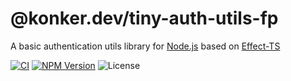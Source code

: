 # @konker.dev/tiny-auth-utils-fp

A basic authentication utils library for [Node.js](https://nodejs.org/) based on [Effect-TS](https://www.effect.website/)

[![CI](https://github.com/konkerdotdev/tiny-auth-utils-fp/actions/workflows/ci.yml/badge.svg)](https://github.com/konkerdotdev/tiny-auth-utils-fp/actions/workflows/ci.yml)
[![NPM Version](https://img.shields.io/npm/v/%40konker.dev%2Ftiny-auth-utils-fp)](https://www.npmjs.com/package/@konker.dev/tiny-auth-utils-fp)
![License](https://img.shields.io/github/license/konkerdotdev/tiny-auth-utils-fp)
